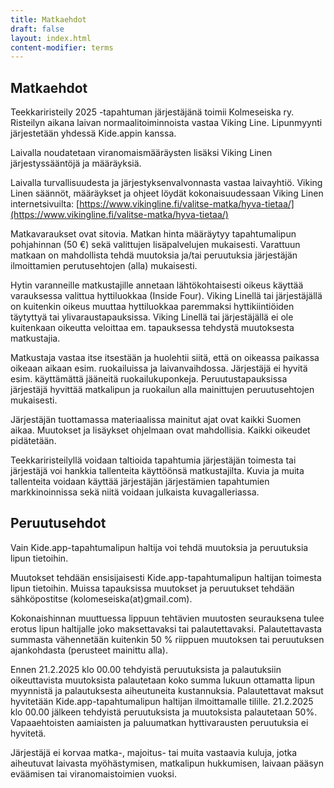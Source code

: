 ```yaml
---
title: Matkaehdot
draft: false
layout: index.html
content-modifier: terms
---
```


## Matkaehdot

Teekkariristeily 2025 -tapahtuman järjestäjänä toimii Kolmeseiska ry. Risteilyn aikana laivan normaalitoiminnoista vastaa Viking Line. Lipunmyynti järjestetään yhdessä Kide.appin kanssa.

Laivalla noudatetaan viranomaismääräysten lisäksi Viking Linen järjestyssääntöjä ja määräyksiä.

Laivalla turvallisuudesta ja järjestyksenvalvonnasta vastaa laivayhtiö. Viking Linen säännöt, määräykset ja ohjeet löydät kokonaisuudessaan Viking Linen internetsivuilta: [https://www.vikingline.fi/valitse-matka/hyva-tietaa/](https://www.vikingline.fi/valitse-matka/hyva-tietaa/)

Matkavaraukset ovat sitovia. Matkan hinta määräytyy tapahtumalipun pohjahinnan (50 €) sekä valittujen lisäpalvelujen mukaisesti. Varattuun matkaan on mahdollista tehdä muutoksia ja/tai peruutuksia järjestäjän ilmoittamien perutusehtojen (alla) mukaisesti.

Hytin varanneille matkustajille annetaan lähtökohtaisesti oikeus käyttää varauksessa valittua hyttiluokkaa (Inside Four). Viking Linellä tai järjestäjällä on kuitenkin oikeus muuttaa hyttiluokkaa paremmaksi hyttikiintiöiden täytyttyä tai ylivaraustapauksissa. Viking Linellä tai järjestäjällä ei ole kuitenkaan oikeutta veloittaa em. tapauksessa tehdystä muutoksesta matkustajia.

Matkustaja vastaa itse itsestään ja huolehtii siitä, että on oikeassa paikassa oikeaan aikaan esim. ruokailuissa ja laivanvaihdossa. Järjestäjä ei hyvitä esim. käyttämättä jääneitä ruokailukuponkeja. Peruutustapauksissa järjestäjä hyvittää matkalipun ja ruokailun alla mainittujen peruutusehtojen mukaisesti.

Järjestäjän tuottamassa materiaalissa mainitut ajat ovat kaikki Suomen aikaa. Muutokset ja lisäykset ohjelmaan ovat mahdollisia. Kaikki oikeudet pidätetään.

Teekkariristeilyllä voidaan taltioida tapahtumia järjestäjän toimesta tai järjestäjä voi hankkia tallenteita käyttöönsä matkustajilta. Kuvia ja muita tallenteita voidaan käyttää järjestäjän järjestämien tapahtumien markkinoinnissa sekä niitä voidaan julkaista kuvagalleriassa.

## Peruutusehdot

Vain Kide.app-tapahtumalipun haltija voi tehdä muutoksia ja peruutuksia lipun tietoihin.

Muutokset tehdään ensisijaisesti Kide.app-tapahtumalipun haltijan toimesta lipun tietoihin. Muissa tapauksissa muutokset ja peruutukset tehdään sähköpostitse (kolomeseiska(at)gmail.com).

Kokonaishinnan muuttuessa lippuun tehtävien muutosten seurauksena tulee erotus lipun haltijalle joko maksettavaksi tai palautettavaksi. Palautettavasta summasta vähennetään kuitenkin 50 % riippuen muutoksen tai peruutuksen ajankohdasta (perusteet mainittu alla).

Ennen 21.2.2025 klo 00.00 tehdyistä peruutuksista ja palautuksiin oikeuttavista muutoksista palautetaan koko summa lukuun ottamatta lipun myynnistä ja palautuksesta aiheutuneita kustannuksia. Palautettavat maksut hyvitetään Kide.app-tapahtumalipun haltijan ilmoittamalle tilille. 21.2.2025 klo 00.00 jälkeen tehdyistä peruutuksista ja muutoksista palautetaan 50%. Vapaaehtoisten aamiaisten ja paluumatkan hyttivarausten peruutuksia ei hyvitetä.

Järjestäjä ei korvaa matka-, majoitus- tai muita vastaavia kuluja, jotka aiheutuvat laivasta myöhästymisen, matkalipun hukkumisen, laivaan pääsyn eväämisen tai viranomaistoimien vuoksi.